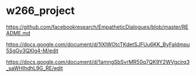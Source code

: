 # w266_project
https://github.com/facebookresearch/EmpatheticDialogues/blob/master/README.md

https://docs.google.com/document/d/1lXIWOtcTKdetSJFUu6KK_ByFaldmpu5SgGv3QXlg4-M/edit

https://docs.google.com/document/d/1amngSbSvrMR50q7QK9Y2WVgcirq3_saWHIhdhL9G_RE/edit
